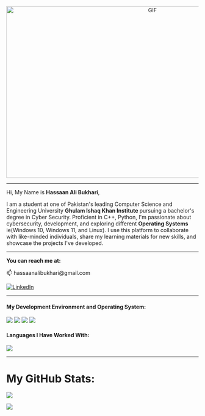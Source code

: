 <p align=center>
<img height="450" width ="750" alt="GIF" src="./cyber-attack-.gif" />
</p>


<hr>

Hi, My Name is <strong>Hassaan Ali Bukhari</strong>,


I am a student at one of Pakistan's leading Computer Science and Engineering University <strong> Ghulam Ishaq Khan Institute </strong> pursuing a bachelor's degree in Cyber Security. Proficient in C++, Python, I'm passionate about cybersecurity, development, and exploring different <strong> Operating Systems </strong> ie(Windows 10, Windows 11, and Linux). I use this platform to collaborate with like-minded individuals, share my learning materials for new skills, and showcase the projects I've developed.

<hr>

<strong> You can reach me at: </strong> 
<p> 📫 hassaanalibukhari@gmail.com </p>

   [![LinkedIn](https://img.shields.io/badge/LinkedIn-%230077B5.svg?logo=linkedin&logoColor=white)](https://linkedin.com/in/hassaan-ali-bukhari) 
<hr>

<h4> My Development Environment and Operating System: </h4>
<em>
<img src="https://img.shields.io/badge/VSCode-0078D4?style=for-the-badge&logo=visual%20studio%20code&logoColor=white" />
<img src="https://img.shields.io/badge/PyCharm-000000.svg?&style=for-the-badge&logo=PyCharm&logoColor=white" />
<img src="https://img.shields.io/badge/Ubuntu-E95420?style=for-the-badge&logo=ubuntu&logoColor=white" />
<img src="https://img.shields.io/badge/Windows-0078D6?style=for-the-badge&logo=windows&logoColor=white" /> </em>


<h4> Languages I Have Worked With: </h4>


![](https://github-readme-stats.vercel.app/api/top-langs/?username=B3TA-BLOCKER&theme=jolly&hide_border=false&include_all_commits=false&count_private=false&layout=compact)



<hr>

# My GitHub Stats:
![](https://github-readme-stats.vercel.app/api?username=B3TA-BLOCKER&theme=jolly&hide_border=true&include_all_commits=false&count_private=false)


   ![](https://github-readme-streak-stats.herokuapp.com/?user=B3TA-BLOCKER&theme=jolly&hide_border=false)<br/>

</hr>
